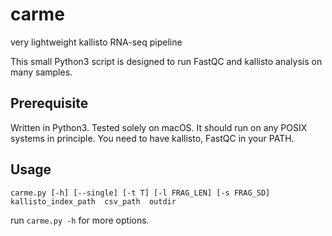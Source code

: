 # carme
very lightweight kallisto RNA-seq pipeline

This small Python3 script is designed to run FastQC and kallisto analysis on many samples.

## Prerequisite

Written in Python3. Tested solely on macOS. It should run on any POSIX systems in principle.
You need to have kallisto, FastQC in your PATH.

## Usage

```carme.py [-h] [--single] [-t T] [-l FRAG_LEN] [-s FRAG_SD]  kallisto_index_path  csv_path  outdir```

run ```carme.py -h``` for more options.
